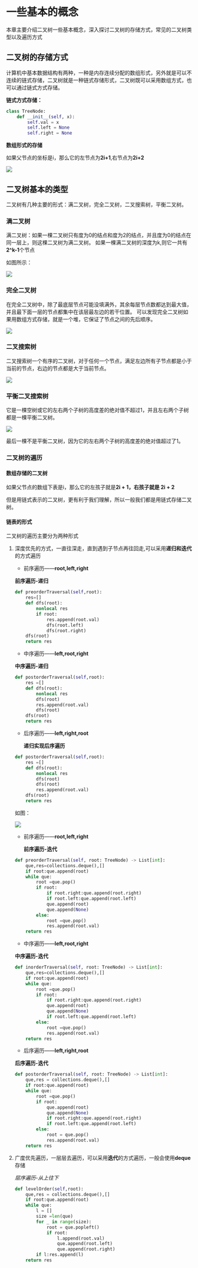# 一些基本的概念

本章主要介绍二叉树一些基本概念，深入探讨二叉树的存储方式，常见的二叉树类型以及遍历方式

## 二叉树的存储方式
计算机中基本数据结构有两种，一种是内存连续分配的数组形式，另外就是可以不连续的链式存储，二叉树就是一种链式存储形式，二叉树既可以采用数组方式，也可以通过链式方式存储。

**链式方式存储：**
```python
class TreeNode:
    def __init__(self, x):
        self.val = x
        self.left = None
        self.right = None
```

**数组形式的存储**

如果父节点的坐标是i，那么它的左节点为**2i+1**,右节点为**2i+2**

![](../../../resource/tree-1.jpg)

## 二叉树基本的类型
二叉树有几种主要的形式：满二叉树，完全二叉树，二叉搜索树，平衡二叉树。

### 满二叉树
满二叉树：如果一棵二叉树只有度为0的结点和度为2的结点，并且度为0的结点在同一层上，则这棵二叉树为满二叉树。
如果一棵满二叉树的深度为k,则它一共有**2^k-1**个节点

如图所示：

![](../../../resource/tree-full.jpg)

### 完全二叉树
在完全二叉树中，除了最底层节点可能没填满外，其余每层节点数都达到最大值，并且最下面一层的节点都集中在该层最左边的若干位置。
可以发现完全二叉树如果用数组方式存储，就是一个堆，它保证了节点之间的先后顺序。

![](../../../resource/tree-complete.jpg)

### 二叉搜索树
二叉搜索树一个有序的二叉树，对于任何一个节点，满足左边所有子节点都是小于当前的节点，右边的节点都是大于当前节点。

![](../../../resource/tree-search.jpg)

### 平衡二叉搜索树
它是一棵空树或它的左右两个子树的高度差的绝对值不超过1，并且左右两个子树都是一棵平衡二叉树。

![](../../../resource/tree-balance-search.jpg)

最后一棵不是平衡二叉树，因为它的左右两个子树的高度差的绝对值超过了1。


### 二叉树的遍历

#### 数组存储的二叉树

如果父节点的数组下表是i，那么它的左孩子就是**2i + 1，右孩子就是 2i + 2**

但是用链式表示的二叉树，更有利于我们理解，所以一般我们都是用链式存储二叉树。

#### 链表的形式
二叉树的遍历主要分为两种形式

1. 深度优先的方式，一直往深走，直到遇到子节点再往回走,可以采用**递归和迭代**的方式遍历

	* 前序遍历——**root,left,right**
	
	**前序遍历-递归**
	
	```python 
	def preorderTraversal(self,root):
		res=[]
		def dfs(root):
			nonlocal res
			if root:
				res.append(root.val)
				dfs(root.left)
				dfs(root.right)
		dfs(root)
		return res
	```
	
	* 中序遍历——**left,root,right**
	
	**中序遍历-递归**
	
	```python
	def postorderTraversal(self,root):
		res =[]
		def dfs(root):
			nonlocal res
			dfs(root)
			res.append(root.val)
			dfs(root)
		dfs(root)
		return res
	```
	
	* 后序遍历——**left,right,root**
		
		**递归实现后序遍历**
	```python
	def postorderTraversal(self,root):
		res =[]
		def dfs(root):
			nonlocal res
			dfs(root)
			dfs(root)
			res.append(root.val)
		dfs(root)
		return res
	```
	
	如图：
	
	![](../../../resource/tree-traverse.jpg)

	* 前序遍历——**root,left,right**
		
		**前序遍历-迭代**
	
	```python
	def preorderTraversal(self, root: TreeNode) -> List[int]:
        que,res=collections.deque(),[]
        if root:que.append(root)
        while que:
            root =que.pop()
            if root:
                if root.right:que.append(root.right)
                if root.left:que.append(root.left)
                que.append(root)
                que.append(None)
            else:
                root =que.pop()
                res.append(root.val)
        return res 
	```

	* 中序遍历——**left,root,right**

	**中序遍历-迭代**
	```python
	def inorderTraversal(self, root: TreeNode) -> List[int]:
        que,res=collections.deque(),[]
        if root:que.append(root)
        while que:
            root =que.pop()
            if root:
                if root.right:que.append(root.right)
                que.append(root)
                que.append(None)
                if root.left:que.append(root.left)
            else:
                root =que.pop()
                res.append(root.val)
        return res
	```

	* 后序遍历——**left,right,root**
	
	**后序遍历-迭代**
	```python
	def postorderTraversal(self, root: TreeNode) -> List[int]:
        que,res = collections.deque(),[]
        if root:que.append(root)
        while que:
            root =que.pop()
            if root:
                que.append(root)
                que.append(None)
                if root.right:que.append(root.right)
                if root.left:que.append(root.left)
            else:
                root = que.pop()
                res.append(root.val)
        return res
	```
	
	
2. 广度优先遍历，一层层去遍历，可以采用**迭代**的方式遍历，一般会使用**deque**存储

	*层序遍历-从上往下*
	```python
	def levelOrder(self,root):
		que,res = collections.deque(),[]
		if root:que.append(root)
		while que:
			l = []
			size =len(que)
			for _ in range(size):
				root = que.popleft()
				if root:
					l.append(root.val)
					que.append(root.left)
					que.append(root.right)
			if l:res.append(l)
		return res
	
	```
	






